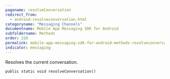 ```yaml
---
pagename: resolveConversation
redirect_from:
  - android-resolveconversation.html
categoryname: "Messaging Channels"
documentname: Mobile App Messaging SDK for Android
subfoldername: Methods
order: 220
permalink: mobile-app-messaging-sdk-for-android-methods-resolveconversation.html
indicator: messaging
---
```


Resolves the current conversation.

`public static void resolveConversation()`